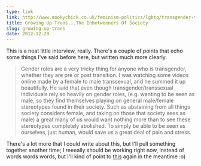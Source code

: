 ```yaml
---
type: link
link: http://www.mookychick.co.uk/feminism-politics/lgbtq/transgender-transition.php
title: Growing Up Trans...The Inbetweeners Of Society
slug: growing-up-trans
date: 2012-12-20
---
```


This is a neat little interview, really.  There's a couple of points that echo some things I've said before here, but written much more clearly.

> Gender roles are a very tricky thing for anyone who is transgender, whether they are pre or post transition. I was watching some videos online made by a female to male transsexual, and he summed it up beautifully. He said that even though transgender/transsexual individuals rely so heavily on gender roles, (e.g. wanting to be seen as male, so they find themselves playing on general male/female stereotypes found in their society. Such as abstaining from all things society considers female, and taking on those that society sees as male) a great many of us would want nothing more than to see these stereotypes completely abolished. To simply be able to be seen as ourselves, just human, would save us a great deal of pain and stress.

There's a lot more that I could write about this, but I'll pull something together another time; I reeeally should be working right now, instead of words words words, but I'll kind of point to [this](http://androgynousfox.tumblr.com/post/36668146841/grayjing-yes-ethiopienne-perolyke-this) again in the meantime :o)
